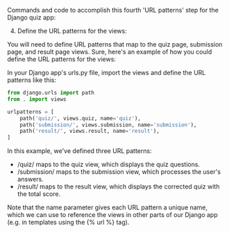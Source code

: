 Commands and code to accomplish this fourth 'URL patterns' step for the Django quiz app:

4. Define the URL patterns for the views:

You will need to define URL patterns that map to the quiz page, submission page, and result page views.
Sure, here's an example of how you could define the URL patterns for the views:

In your Django app's urls.py file, import the views and define the URL patterns like this:

```python
from django.urls import path
from . import views

urlpatterns = [
    path('quiz/', views.quiz, name='quiz'),
    path('submission/', views.submission, name='submission'),
    path('result/', views.result, name='result'),
]
```

In this example, we've defined three URL patterns:

- /quiz/ maps to the quiz view, which displays the quiz questions.
- /submission/ maps to the submission view, which processes the user's answers.
- /result/ maps to the result view, which displays the corrected quiz with the total score.

Note that the name parameter gives each URL pattern a unique name, which we can use to reference the views in other parts of our Django app (e.g. in templates using the {% url %} tag).

